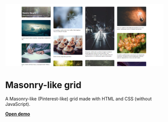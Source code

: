 ![](img/preview.png)

# Masonry-like grid

A Masonry-like (Pinterest-like) grid made with HTML and CSS (without JavaScript).

**[Open demo](https://thundiverter.github.io/masonry-grid/)**